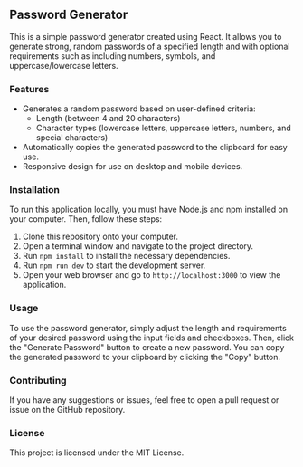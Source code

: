 ## Password Generator
This is a simple password generator created using React. It allows you to generate strong, random passwords of a specified length and with optional requirements such as including numbers, symbols, and uppercase/lowercase letters.

### Features
* Generates a random password based on user-defined criteria:
  * Length (between 4 and 20 characters)
  * Character types (lowercase letters, uppercase letters, numbers, and special characters)
* Automatically copies the generated password to the clipboard for easy use.
* Responsive design for use on desktop and mobile devices.

### Installation
To run this application locally, you must have Node.js and npm installed on your computer. Then, follow these steps:

1. Clone this repository onto your computer.
2. Open a terminal window and navigate to the project directory.
3. Run `npm install` to install the necessary dependencies.
4. Run `npm run dev` to start the development server.
5. Open your web browser and go to `http://localhost:3000` to view the application.

### Usage
To use the password generator, simply adjust the length and requirements of your desired password using the input fields and checkboxes. Then, click the "Generate Password" button to create a new password. You can copy the generated password to your clipboard by clicking the "Copy" button.

<!--
1. Open the app in your browser.
2. Choose your desired password length and character types.
3. Click the "Generate Password" button.
4. Your generated password will appear in the password field and be copied to the clipboard automatically.
-->

### Contributing
If you have any suggestions or issues, feel free to open a pull request or issue on the GitHub repository.

### License
This project is licensed under the MIT License.
